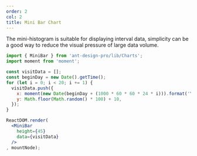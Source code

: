 ```yaml
---
order: 2
col: 2
title: Mini Bar Chart
---
```


The mini-histogram is suitable for displaying interval data, simplicity can be a good way to reduce the visual pressure of large data volume.

````jsx
import { MiniBar } from 'ant-design-pro/lib/Charts';
import moment from 'moment';

const visitData = [];
const beginDay = new Date().getTime();
for (let i = 0; i < 20; i += 1) {
  visitData.push({
    x: moment(new Date(beginDay + (1000 * 60 * 60 * 24 * i))).format('YYYY-MM-DD'),
    y: Math.floor(Math.random() * 100) + 10,
  });
}

ReactDOM.render(
  <MiniBar
    height={45}
    data={visitData}
  />
, mountNode);
````
